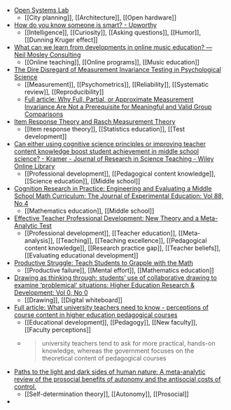 - [Open Systems Lab](https://www.opensystemslab.io/projects)
	- [[City planning]], [[Architecture]], [[Open hardware]]
- [How do you know someone is smart? - Upworthy](https://www.upworthy.com/people-share-the-things-that-are-a-subtle-sign-someone-is-really-smart-rp4)
	- [[Intelligence]], [[Curiosity]], [[Asking questions]], [[Humor]], [[Dunning Kruger effect]]
- [What can we learn from developments in online music education? — Neil Mosley Consulting](https://www.neilmosley.com/blog/what-can-we-learn-from-the-evolution-of-online-music-education)
	- [[Online teaching]], [[Online programs]], [[Music education]]
- [The Dire Disregard of Measurement Invariance Testing in Psychological Science](https://psycnet.apa.org/fulltext/2024-39319-001.html)
	- [[Measurement]], [[Psychometrics]], [[Reliability]], [[Systematic review]], [[Reproducibility]]
	- [Full article: Why Full, Partial, or Approximate Measurement Invariance Are Not a Prerequisite for Meaningful and Valid Group Comparisons](https://www.tandfonline.com/doi/full/10.1080/10705511.2023.2191292)
- [Item Response Theory and Rasch Measurement Theory](https://pgmj.github.io/RaschIRTlecture/slides.html#/title-slide)
	- [[Item response theory]], [[Statistics education]], [[Test development]]
- [Can either using cognitive science principles or improving teacher content knowledge boost student achievement in middle school science? - Kramer - Journal of Research in Science Teaching - Wiley Online Library](https://onlinelibrary.wiley.com/doi/10.1002/tea.21923?af=R#)
	- [[Professional development]], [[Pedagogical content knowledge]], [[Science education]], [[Middle school]]
- [Cognition Research in Practice: Engineering and Evaluating a Middle School Math Curriculum: The Journal of Experimental Education: Vol 88, No 4](https://www.tandfonline.com/doi/abs/10.1080/00220973.2019.1619067)
	- [[Mathematics education]], [[Middle school]]
- [Effective Teacher Professional Development: New Theory and a Meta-Analytic Test](https://journals.sagepub.com/doi/10.3102/00346543231217480)
	- [[Professional development]], [[Teacher education]], [[Meta-analysis]], [[Teaching]], [[Teaching excellence]], [[Pedagogical content knowledge]], [[Research practice gap]], [[Teacher     beliefs]], [[Evaluating educational development]]
- [Productive Struggle: Teach Students to Grapple with the Math](https://www.middleweb.com/50051/how-to-teach-students-to-grapple-with-the-math/)
	- [[Productive failure]], [[Mental effort]], [[Mathematics education]]
- [Drawing as thinking through: students’ use of collaborative drawing to examine ‘problemical’ situations: Higher Education Research & Development: Vol 0, No 0](https://www.tandfonline.com/doi/full/10.1080/07294360.2023.2291062)
	- [[Drawing]], [[Digital whiteboard]]
- [Full article: What university teachers need to know - perceptions of course content in higher education pedagogical courses](https://www.tandfonline.com/doi/full/10.1080/1360144X.2021.1984923)
	- [[Educational development]], [[Pedagogy]], [[New faculty]], [[Faculty perceptions]]
	- >university teachers tend to ask for more practical, hands-on knowledge, whereas the government focuses on the theoretical content of pedagogical courses
- [Paths to the light and dark sides of human nature: A meta-analytic review of the prosocial benefits of autonomy and the antisocial costs of control.](https://psycnet.apa.org/record/2022-22515-003)
	- [[Self-determination theory]], [[Autonomy]], [[Prosocial]]
-